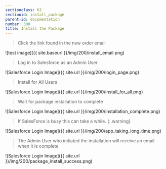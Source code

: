 ```yaml
---
sectionclass: h2
sectionid: install_package
parent-id: documentation
number: 300
title: Install the Package
---
```


>Click the link found in the new order email

![test image]({{ site.baseurl }}/img/200/install_email.png)  


>Log in to Salesforce as an Admin User

![Salesforce Login Image]({{ site.url }}/img/200/login_page.png)  


>Install for All Users

![Salesforce Login Image]({{ site.url }}/img/200/install_for_all.png)

>Wait for package installation to complete

![Salesforce Login Image]({{ site.url }}/img/200/installation_complete.png)

>If SalesForce is busy this can take a while.
{:.warning}

![Salesforce Login Image]({{ site.url }}/img/200/app_taking_long_time.png)

>The Admin User who initiated the installation will receive an email when it is complete

![Salesforce Login Image]({{ site.url }}/img/200/package_install_success.png)
